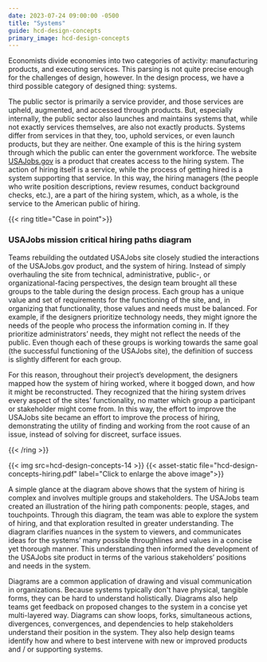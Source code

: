 ```yaml
---
date: 2023-07-24 09:00:00 -0500
title: "Systems"
guide: hcd-design-concepts
primary_image: hcd-design-concepts
---
```


Economists divide economies into two categories of activity: manufacturing products, and executing services. This parsing is not quite precise enough for the challenges of design, however. In the design process, we have a third possible category of designed thing: systems.

The public sector is primarily a service provider, and those services are upheld, augmented, and accessed through products. But, especially internally, the public sector also launches and maintains systems that, while not exactly services themselves, are also not exactly products. Systems differ from services in that they, too, uphold services, or even launch products, but they are neither. One example of this is the hiring system through which the public can enter the government workforce. The website [USAJobs.gov](https://www.usajobs.gov/) is a product that creates access to the hiring system. The action of hiring itself is a service, while the process of getting hired is a system supporting that service. In this way, the hiring managers (the people who write position descriptions, review resumes, conduct background checks, etc.), are a part of the hiring system, which, as a whole, is the service to the American public of hiring.

{{< ring title="Case in point">}}
### USAJobs mission critical hiring paths diagram

Teams rebuilding the outdated USAJobs site closely studied the interactions of the USAJobs.gov product, and the system of hiring. Instead of simply overhauling the site from technical, administrative, public-, or organizational-facing perspectives, the design team brought all these groups to the table during the design process. Each group has a unique value and set of requirements for the functioning of the site, and, in organizing that functionality, those values and needs must be balanced. For example, if the designers prioritize technology needs, they might ignore the needs of the people who process the information coming in. If they prioritize administrators’ needs, they might not reflect the needs of the public. Even though each of these groups is working towards the same goal (the successful functioning of the USAJobs site), the definition of success is slightly different for each group.

For this reason, throughout their project’s development, the designers mapped how the system of hiring worked, where it bogged down, and how it might be reconstructed. They recognized that the hiring system drives every aspect of the sites’ functionality, no matter which group a participant or stakeholder might come from. In this way, the effort to improve the USAJobs site became an effort to improve the process of hiring, demonstrating the utility of finding and working from the root cause of an issue, instead of solving for discreet, surface issues.

{{< /ring >}}

{{< img src=hcd-design-concepts-14 >}}
{{< asset-static file="hcd-design-concepts-hiring.pdf" label="Click to enlarge the above image">}}

A simple glance at the diagram above shows that the system of hiring is complex and involves multiple groups and stakeholders. The USAJobs team created an illustration of the hiring path components: people, stages, and touchpoints. Through this diagram, the team was able to explore the system of hiring, and that exploration resulted in greater understanding. The diagram clarifies nuances in the system to viewers, and communicates ideas for the systems’ many possible throughlines and values in a concise yet thorough manner. This understanding then informed the development of the USAJobs site product in terms of the various stakeholders’ positions and needs in the system.

Diagrams are a common application of drawing and visual communication in organizations. Because systems typically don't have physical, tangible forms, they can be hard to understand holistically. Diagrams also help teams get feedback on proposed changes to the system in a concise yet multi-layered way. Diagrams can show loops, forks, simultaneous actions, divergences, convergences, and dependencies to help stakeholders understand their position in the system. They also help design teams identify how and where to best intervene with new or improved products and / or supporting systems.
